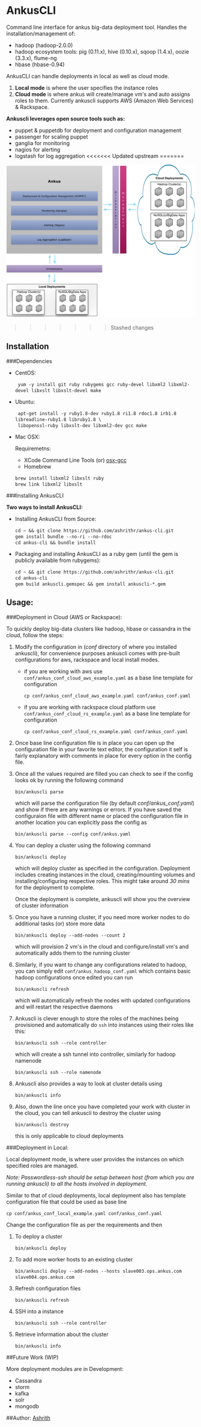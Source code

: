 # AnkusCLI

Command line interface for ankus big-data deployment tool. Handles the installation/management of:

 - hadoop (hadoop-2.0.0)
 - hadoop ecosystem tools: pig (0.11.x), hive (0.10.x), sqoop (1.4.x), oozie (3.3.x), flume-ng
 - hbase (hbase-0.94)

 AnkusCLI can handle deployments in local as well as cloud mode.

 1. **Local mode** is where the user specifies the instance roles
 2. **Cloud mode** is where ankus will create/manage vm's and auto assigns roles to them. Currently ankuscli supports AWS (Amazon Web Services) & Rackspace.

**Ankuscli leverages open source tools such as:**

 - puppet & puppetdb for deployment and configuration management
 - passenger for scaling puppet
 - ganglia for monitoring
 - nagios for alerting
 - logstash for log aggregation
<<<<<<< Updated upstream
=======
 
![Alt Text](images/ankus_arch.png)
>>>>>>> Stashed changes

## Installation

###Dependencies

 - CentOS:

   ```
    yum -y install git ruby rubygems gcc ruby-devel libxml2 libxml2-devel libxslt libxslt-devel make
   ```
 - Ubuntu:

   ```
    apt-get install -y ruby1.8-dev ruby1.8 ri1.8 rdoc1.8 irb1.8 libreadline-ruby1.8 libruby1.8 \
    libopenssl-ruby libxslt-dev libxml2-dev gcc make
   ```

 - Mac OSX:

 	Requiremetns:
	- XCode Command Line Tools (or) [osx-gcc](https://github.com/kennethreitz/osx-gcc-installer/)
	- Homebrew

	```
	brew install libxml2 libxslt ruby
	brew link libxml2 libxslt
	```


###Installing AnkusCLI

**Two ways to install AnkusCLI:**

* Installing AnkusCLI from Source:

	```
	cd ~ && git clone https://github.com/ashrithr/ankus-cli.git
	gem install bundle --no-ri --no-rdoc
	cd ankus-cli && bundle install
	```
* Packaging and installing AnkusCLI as a ruby gem (until the gem is publicly available from rubygems):

	```
	cd ~ && git clone https://github.com/ashrithr/ankus-cli.git
	cd ankus-cli
	gem build ankuscli.gemspec && gem install ankuscli-*.gem
	```

## Usage:

###Deployment in Cloud (AWS or Rackspace):

To quickly deploy big-data clusters like hadoop, hbase or cassandra in the cloud, follow the steps:

1. Modify the configuration in (*conf* directory of where you installed ankuscli), for convenience purposes ankuscli comes with pre-built configurations for aws, rackspace and local install modes.
	* if you are working with aws use `conf/ankus_conf_cloud_aws_example.yaml` as a base line template for configuration

		```
		cp conf/ankus_conf_cloud_aws_example.yaml conf/ankus_conf.yaml
		```
	* if you are working with rackspace cloud platform use `conf/ankus_conf_cloud_rs_example.yaml` as a base line template for configuration

		```
		cp conf/ankus_conf_cloud_rs_example.yaml conf/ankus_conf.yaml
		```
2. Once base line configuration file is in place you can open up the configuration file in your favorite text editor, the configuration it self is fairly explanatory with comments in place for every option in the config file.
3. Once all the values required are filled you can check to see if the config looks ok by running the following command

	```
	bin/ankuscli parse
	```
	which will parse the configuration file (by default *conf/ankus_conf.yaml*) and show if there are any warnings or errors. If you have saved the configuraion file with different name or placed the configuration file in another location you can explicitly pass the config as

	```
	bin/ankuscli parse --config conf/ankus.yaml
	```
4. You can deploy a cluster using the following command

	```
	bin/ankuscli deploy
	```
	which will deploy cluster as specified in the configuration. Deployment includes creating instances in the cloud, creating/mounting volumes and installing/configuring respective roles. This might take around *30 mins* for the deployment to complete.

	Once the deployment is complete, ankuscli will show you the overview of cluster information
5. Once you have a running cluster, if you need more worker nodes to do additional tasks (or) store more data

	```
	bin/ankuscli deploy --add-nodes --count 2
	```
	which will provision 2 vm's in the cloud and configure/install vm's and automatically adds them to the running cluster
6. Similarly, if you want to change any configurations related to hadoop, you can simply edit `conf/ankus_hadoop_conf.yaml` which contains basic hadoop configurations once edited you can run

	```
	bin/ankuscli refresh
	```
	which will automatically refresh the nodes with updated configurations and will restart the respective daemons
7. Ankuscli is clever enough to store the roles of the machines being provisioned and automatically do `ssh` into instances using their roles like this:

	```
	bin/ankuscli ssh --role controller
	```
	which will create a ssh tunnel into controller, similarly for hadoop namenode

	```
	bin/ankuscli ssh --role namenode
	```
8. Ankuscli also provides a way to look at cluster details using

	```
	bin/ankuscli info
	```
9. Also, down the line once you have completed your work with cluster in the cloud, you can tell ankuscli to destroy the cluster using

	```
	bin/ankuscli destroy
	```
	this is only applicable to cloud deployments

###Deployment in Local:

Local deployment mode, is where user provides the instances on which specified roles are managed.

*Note: Passwordless-ssh should be setup between host (from which you are running ankuscli) to all the hosts involved in deployment.*

Similar to that of cloud deployments, local deployment also has template configuration file that could be used as base line

```
cp conf/ankus_conf_local_example.yaml conf/ankus_conf.yaml
```

Change the configuration file as per the requirements and then

1. To deploy a cluster

	```
	bin/ankuscli deploy
	```
2. To add more worker hosts to an existing cluster

	```
	bin/ankuscli deploy --add-nodes --hosts slave003.ops.ankus.com slave004.ops.ankus.com
	```
3. Refresh configuration files

	```
	bin/ankuscli refresh
	```
4. SSH into a instance

	```
	bin/ankuscli ssh --role controller
	```
5. Retrieve information about the cluster
	```
	bin/ankuscli info
	```

##Future Work (WIP)

 More deployment modules are in Development:

 - Cassandra
 - storm
 - kafka
 - solr
 - mongodb

##Author:
[Ashrith](https://github.com/ashrithr)
